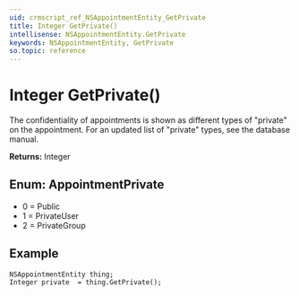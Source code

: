 ```yaml
---
uid: crmscript_ref_NSAppointmentEntity_GetPrivate
title: Integer GetPrivate()
intellisense: NSAppointmentEntity.GetPrivate
keywords: NSAppointmentEntity, GetPrivate
so.topic: reference
---
```


# Integer GetPrivate()

The confidentiality of appointments is shown as different types of "private" on the appointment. For an updated list of "private" types, see the database manual.

**Returns:** Integer

## Enum: AppointmentPrivate

* 0 = Public
* 1 = PrivateUser
* 2 = PrivateGroup

## Example

```crmscript
NSAppointmentEntity thing;
Integer private  = thing.GetPrivate();
```
